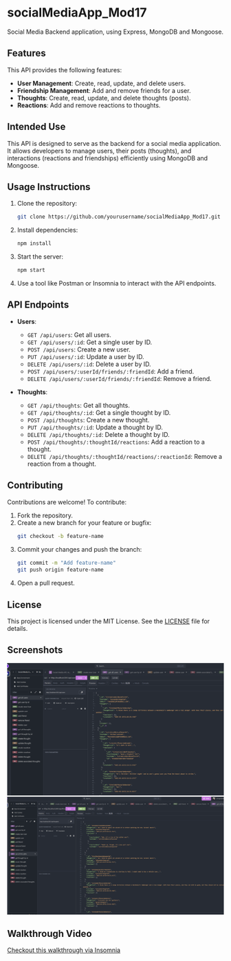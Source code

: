 # socialMediaApp_Mod17
Social Media Backend application, using Express, MongoDB and Mongoose.

## Features
This API provides the following features:
- **User Management**: Create, read, update, and delete users.
- **Friendship Management**: Add and remove friends for a user.
- **Thoughts**: Create, read, update, and delete thoughts (posts).
- **Reactions**: Add and remove reactions to thoughts.

## Intended Use
This API is designed to serve as the backend for a social media application. It allows developers to manage users, their posts (thoughts), and interactions (reactions and friendships) efficiently using MongoDB and Mongoose.

## Usage Instructions
1. Clone the repository:
    ```bash
    git clone https://github.com/yourusername/socialMediaApp_Mod17.git
    ```
2. Install dependencies:
    ```bash
    npm install
    ```
3. Start the server:
    ```bash
    npm start
    ```
4. Use a tool like Postman or Insomnia to interact with the API endpoints.

## API Endpoints
- **Users**:
  - `GET /api/users`: Get all users.
  - `GET /api/users/:id`: Get a single user by ID.
  - `POST /api/users`: Create a new user.
  - `PUT /api/users/:id`: Update a user by ID.
  - `DELETE /api/users/:id`: Delete a user by ID.
  - `POST /api/users/:userId/friends/:friendId`: Add a friend.
  - `DELETE /api/users/:userId/friends/:friendId`: Remove a friend.

- **Thoughts**:
  - `GET /api/thoughts`: Get all thoughts.
  - `GET /api/thoughts/:id`: Get a single thought by ID.
  - `POST /api/thoughts`: Create a new thought.
  - `PUT /api/thoughts/:id`: Update a thought by ID.
  - `DELETE /api/thoughts/:id`: Delete a thought by ID.
  - `POST /api/thoughts/:thoughtId/reactions`: Add a reaction to a thought.
  - `DELETE /api/thoughts/:thoughtId/reactions/:reactionId`: Remove a reaction from a thought.

## Contributing
Contributions are welcome! To contribute:
1. Fork the repository.
2. Create a new branch for your feature or bugfix:
    ```bash
    git checkout -b feature-name
    ```
3. Commit your changes and push the branch:
    ```bash
    git commit -m "Add feature-name"
    git push origin feature-name
    ```
4. Open a pull request.

## License
This project is licensed under the MIT License. See the [LICENSE](LICENSE) file for details.

## Screenshots
![Screenshot 1](./assets/images/getAllUsersScreenshot.png)
![Screenshot 2](./assets/images/getAllThoughtsScreenshot.png)

## Walkthrough Video
[Checkout this walkthrough via Insomnia](https://drive.google.com/file/d/1hdJ9odHutRyrFZ2o3_KkbZw8QdE7JFmj/view?usp=sharing)